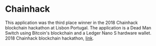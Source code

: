 # Chainhack
This application was the third place winner in the 2018 Chainhack blockchain hackathon at Lisbon Portugal. The application is a Dead Man Switch using Bitcoin's blockchain and a Ledger Nano S hardware wallet. 2018 Chainhack blockchain hackathon, [link](https://blockchain-hackathon.com/).
